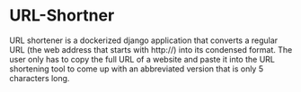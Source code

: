 # URL-Shortner

URL shortener is a dockerized django application that converts a regular URL (the web address that starts with http://) into its condensed format. The user only has to copy the full URL of a website and paste it into the URL shortening tool to come up with an abbreviated version that is only 5 characters long.
